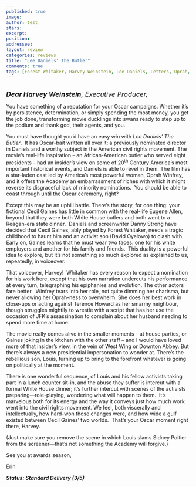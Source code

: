 ```yaml
---
published: true
image:
author: test 
stars: 
excerpt: 
position: 
addressee: 
layout: review
categories: reviews
title: "Lee Daniels' The Butler"
comments: true
tags: [Forest Whitaker, Harvey Weinstein, Lee Daniels, Letters, Oprah, Oscar, The Butler]
---
```

<div><p><span class="full-image-block ssNonEditable"><span><a href="/letters/2013/9/5/lee-daniels-the-butler.html"><img src="http://static.squarespace.com/static/5005f6bcc4aa41161b33e89e/5329cf1fe4b07c068ebf74de/5329cf1fe4b07c068ebf78af/1378386368047/Lee%20Daniels%20The%20Butler.jpg" alt="" /></a></span></span></p>
<p><span style="font-size:130%;"><em><strong>Dear Harvey Weinstein</strong>, Executive Producer,</em></span></p>
<p>You have something of a reputation for your Oscar campaigns. Whether it&rsquo;s by persistence, determination, or simply spending the most money, you get the job done, transforming movie ducklings into swans ready to step up to the podium and thank god, their agents, and you.&nbsp;</p>
<p>You must have thought you&rsquo;d have an easy win with <em>Lee Daniels&rsquo; The Butler</em>.&nbsp; It has Oscar-bait written all over it: a previously nominated director in Daniels and a worthy subject in the American civil rights movement. The movie&rsquo;s real-life inspiration &ndash; an African-American butler who served eight presidents &ndash; had an insider&rsquo;s view on some of 20<sup>th</sup> Century America&rsquo;s most important historical events, and Daniels is able to revel in them. The film has a star-laden cast led by America&rsquo;s most powerful woman, Oprah Winfrey, and it offers the Academy an embarrassment of riches with which it might reverse its disgraceful lack of minority nominations.&nbsp; You should be able to coast through until the Oscar ceremony, right?</p>
<p>Except this may be an uphill battle. There&rsquo;s the story, for one thing: your fictional Cecil Gaines has little in common with the real-life Eugene Allen, beyond that they were both White House butlers and both went to a Reagan-era state dinner. &nbsp;Daniels and screenwriter Danny Strong have decided that Cecil Gaines, ably played by Forest Whitaker, needs a tragic childhood to haunt him and an activist son (David Oyelowo) to clash with. Early on, Gaines learns that he must wear two faces: one for his white employers and another for his family and friends.&nbsp; This duality is a powerful idea to explore, but it&rsquo;s not something so much explored as explained to us, repeatedly, in voiceover.</p>
<p>That voiceover, Harvey!&nbsp; Whitaker has every reason to expect a nomination for his work here, except that his own narration undercuts his performance at every turn, telegraphing his epiphanies and evolution. The other actors fare better.&nbsp; Winfrey tears into her role, not quite dimming her charisma, but never allowing her Oprah-ness to overwhelm. She does her best work in close-ups or acting against Terence Howard as her smarmy neighbour, though struggles mightily to wrestle with a script that has her use the occasion of JFK&rsquo;s assassination to complain about her husband needing to spend more time at home.</p>
<p>The movie really comes alive in the smaller moments &ndash; at house parties, or Gaines joking in the kitchen with the other staff &ndash; and I would have loved more of that insider&rsquo;s view, in the vein of West Wing or Downton Abbey. But there&rsquo;s always a new presidential impersonation to wonder at. There&rsquo;s the rebellious son, Louis, turning up to bring to the forefront whatever is going on politically at the moment.</p>
<p>There is one wonderful sequence, of Louis and his fellow activists taking part in a lunch counter sit-in, and the abuse they suffer is intercut with a formal White House dinner; it&rsquo;s further intercut with scenes of the activists preparing&mdash;role-playing, wondering what will happen to them.&nbsp; It&rsquo;s marvelous both for its energy and the way it conveys just how much work went into the civil rights movement. We feel, both viscerally and intellectually, how hard-won those changes were, and how wide a gulf existed between Cecil Gaines&rsquo; two worlds.&nbsp; That&rsquo;s your Oscar moment right there, Harvey.</p>
<p>(Just make sure you remove the scene in which Louis slams Sidney Poitier from the screener&mdash;that&rsquo;s not something the Academy will forgive.)</p>
<p>See you at awards season,</p>
<p>Erin</p>
<p><strong><em>Status: Standard Delivery (3/5)</em></strong></p></div>
